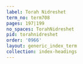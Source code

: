 ```yaml
---
label: Torah Nidreshet
term_no: term708
pages: 197|199
no_spaces: TorahNidreshet
pid: torahnidreshet
order: '0966'
layout: generic_index_term
collection: index-headings
---
```

